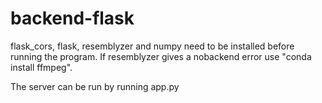 # backend-flask
flask_cors, flask, resemblyzer and numpy need to be installed before running the program.
If resemblyzer gives a nobackend error use "conda install ffmpeg".

The server can be run by running app.py 
